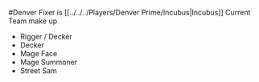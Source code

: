 #Denver 
Fixer is [[../../../Players/Denver Prime/Incubus|Incubus]]
Current Team make up
- Rigger / Decker
- Decker
- Mage Face
- Mage Summoner
- Street Sam